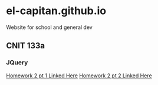 # el-capitan.github.io
Website for school and general dev

<h2>CNIT 133a</h2>
<h3>JQuery</h3>
<a href="hwk2.html">Homework 2 pt 1 Linked Here</a>
<a href="homework2.html">Homework 2 pt 2 Linked Here</a>